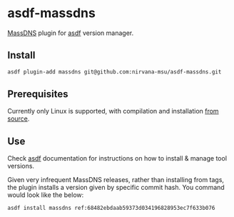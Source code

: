 # asdf-massdns

[MassDNS](https://github.com/blechschmidt/massdns) plugin for [asdf](https://github.com/asdf-vm/asdf) version manager.

## Install

```bash
asdf plugin-add massdns git@github.com:nirvana-msu/asdf-massdns.git
```

## Prerequisites

Currently only Linux is supported, with compilation and installation [from source](https://github.com/blechschmidt/massdns).

## Use

Check [asdf](https://github.com/asdf-vm/asdf) documentation for instructions on how to install & manage tool versions.

Given very infrequent MassDNS releases, rather than installing from tags, the plugin installs a version given by 
specific commit hash. You command would look like the below:

```bash
asdf install massdns ref:68482ebdaab59373d034196828953ec7f633b076
```
